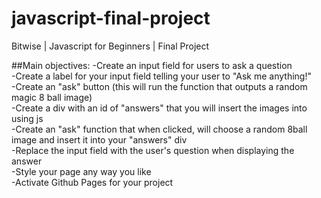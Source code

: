 # javascript-final-project
Bitwise | Javascript for Beginners | Final Project

##Main objectives:
-Create an input field for users to ask a question<br>
-Create a label for your input field telling your user to "Ask me anything!"<br>
-Create an "ask" button (this will run the function that outputs a random magic 8 ball image)<br>
-Create a div with an id of "answers" that you will insert the images into using js<br>
-Create an "ask" function that when clicked, will choose a random 8ball image and insert it into your "answers" div<br>
-Replace the input field with the user's question when displaying the answer<br>
-Style your page any way you like<br>
-Activate Github Pages for your project<br>
